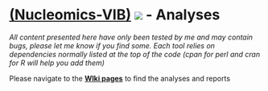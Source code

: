 [(Nucleomics-VIB)](https://github.com/Nucleomics-VIB)
![](ngstools.png) - Analyses
==========

*All content presented here have only been tested by me and may contain bugs, please let me know if you find some. Each tool relies on dependencies normally listed at the top of the code (cpan for perl and cran for R will help you add them)*

Please navigate to the **[WIki pages](https://github.com/splaisan/analyses/wiki)** to find the analyses and reports
